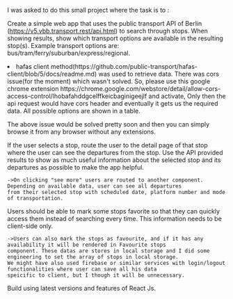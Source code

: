 I was asked to do this small project where the task is to :

Create a simple web app that uses the public transport API of Berlin
(https://v5.vbb.transport.rest/api.html) to search through stops. When showing results, show
which transport options are available in the resulting stop(s). Example transport options are:
bus/tram/ferry/suburban/express/regional.

  <li>hafas client method(https://github.com/public-transport/hafas-client/blob/5/docs/readme.md) was used to retrieve data.
    There was cors issue(for the moment) which wasn't solved. So, please use this google chrome extension
    https://chrome.google.com/webstore/detail/allow-cors-access-control/lhobafahddgcelffkeicbaginigeejlf and activate, Only
    then the api request would have cors header and eventually it gets us the required data. All possible options are shown in a table.

   The above issue would be solved pretty soon and then you can simply browse it from any browser without any extensions. </li>

If the user selects a stop, route the user to the detail page of that stop where the user can see
the departures from the stop. Use the API provided results to show as much useful information
about the selected stop and its departures as possible to make the app helpful.

    ->On clicking "see more" users are routed to another component. Depending on available data, user can see all departures
    from their selected stop with scheduled date, platform number and mode of transportation.

Users should be able to mark some stops favorite so that they can quickly access them instead
of searching every time. This information needs to be client-side only.

    ->Users can also mark the stops as favourite, and if it has any availability it will be rendered in Favourite stops
    component. These datas are stores in local storage and I did some engineering to set the array of stops in local storage.
    We might have also used firebase or similar services with login/logout functionalities where user can save all his data
    speicific to client, but I though it will be unnecessary.


Build using latest versions and features of React Js.
